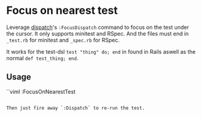# Focus on nearest test
Leverage [dispatch][dispatch]'s `:FocusDispatch` command to focus on the test
under the cursor. It only supports minitest and RSpec. And the files must end in
`_test.rb` for minitest and `_spec.rb` for RSpec.

It works for the test-dsl `test "thing" do; end` in found in Rails aswell as the
normal `def test_thing; end`.

[dispatch]: https://github.com/tpope/vim-dispatch

## Usage
``viml
:FocusOnNearestTest
```

Then just fire away `:Dispatch` to re-run the test.
